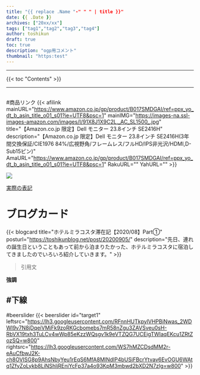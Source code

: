 ```yaml
---
title: "{{ replace .Name "-" " " | title }}"
date: {{ .Date }}
archives: ["20xx/xx"]
tags: ["tag1","tag2","tag3","tag4"]
author: toshikun
draft: true
toc: true
description: "ogp用コメント"
thumbnail: "https:test"
---
```



<hr>
{{< toc "Contents" >}}
<hr>

##
###
####

#商品リンク
{{< afilink mainURL="https://www.amazon.co.jp/gp/product/B017SMDGAI/ref=ppx_yo_dt_b_asin_title_o01_s01?ie=UTF8&psc=1" mainIMG="https://images-na.ssl-images-amazon.com/images/I/91X8J1X9C2L._AC_SL1500_.jpg" title="【Amazon.co.jp 限定】Dell モニター 23.8インチ SE2416H" description="【Amazon.co.jp 限定】Dell モニター 23.8インチ SE2416H(3年間交換保証/CIE1976 84%/広視野角/フレームレス/フルHD/IPS非光沢/HDMI,D-Sub15ピン)" AmaURL="https://www.amazon.co.jp/gp/product/B017SMDGAI/ref=ppx_yo_dt_b_asin_title_o01_s01?ie=UTF8&psc=1" RakuURL="" YahURL="" >}}

<img src="https://lh3.googleusercontent.com/RFnnHUTkpylVHPBiNwas_2WDWl9v7N8jDqeiVMjFk9zoRKGcbomebs7mR58nZgu3ZAVSveu0sH-RbVX19txh3TuLCv4wWp85eKzzWQsgv1k9eVTZQG7UCEigTWIaqEKcu1ZRtZozSQ=w800" >

[実際の表記](リンク先)


# ブログカード
{{< blogcard title="ホテルミラコスタ滞在記【2020/08】Part①" posturl="https://toshikunblog.net/post/20200905/" description="先日、連れの誕生日ということもあって前から泊まりたかった、ホテルミラコスタに宿泊してきましたのでいろいろ紹介していきます。" >}}

>引用文

**強調**

#下線
---

#beerslider
{{< beerslider id="target1" leftsrc="https://lh3.googleusercontent.com/RFnnHUTkpylVHPBiNwas_2WDWl9v7N8jDqeiVMjFk9zoRKGcbomebs7mR58nZgu3ZAVSveu0sH-RbVX19txh3TuLCv4wWp85eKzzWQsgv1k9eVTZQG7UCEigTWIaqEKcu1ZRtZozSQ=w800" rightsrc="https://lh3.googleusercontent.com/WS7hMZCDsdMM2r-eAuCfbwJ2K-ch8OVISG8p9AhsNbyYeu1rEqS6MfA8MlNdIP4bUSjFBcrYtvav6EvOGU6WAtq1ZfyZoLykb8LiNShljREniYcFp37a4o93KpM3mbwd2bXD2N7zlg=w800" >}}

